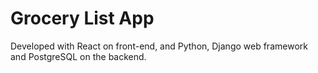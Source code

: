 # Grocery List App
Developed with React on front-end, and Python, Django web framework and PostgreSQL on the backend.